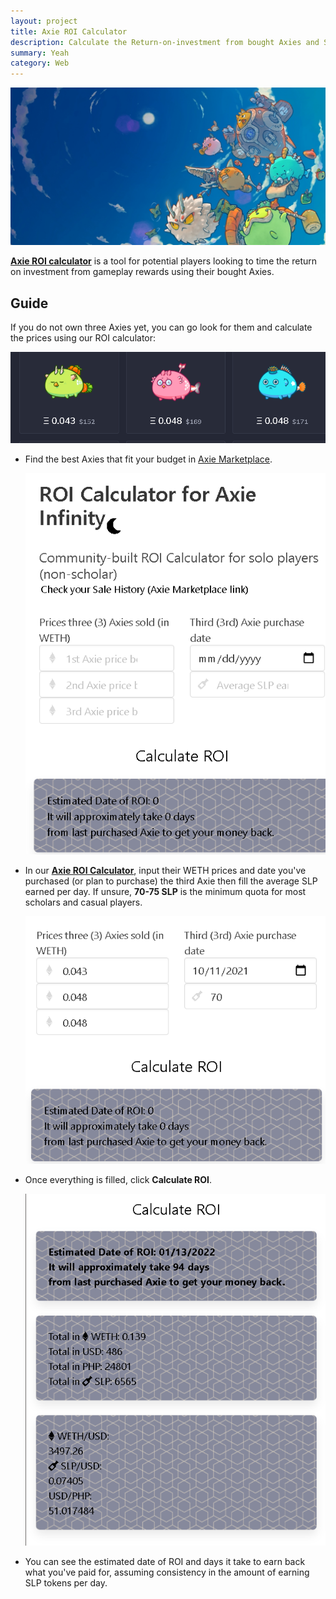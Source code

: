 ```yaml
---
layout: project
title: Axie ROI Calculator
description: Calculate the Return-on-investment from bought Axies and SLP earnings
summary: Yeah
category: Web
---
```


![](https://raw.githubusercontent.com/frvfrvr/frvfrvr.github.io/master/docs/_posts/assets/20211012_142643_axie-infinity-1200x600.jpg)

[**Axie ROI calculator**](https://frvfrvr.github.io/axie/axie) is a tool for potential players looking to time the return on investment from gameplay rewards using their bought Axies.

## Guide

If you do not own three Axies yet, you can go look for them and calculate the prices using our ROI calculator:

![](https://raw.githubusercontent.com/frvfrvr/frvfrvr.github.io/master/docs/_posts/assets/20211012_134341_axie_quote.png)

* Find the best Axies that fit your budget in [Axie Marketplace](https://marketplace.axieinfinity.com/axie). 

  ![](https://raw.githubusercontent.com/frvfrvr/frvfrvr.github.io/master/docs/_posts/assets/20211012_134852_roi_calc.png)
* In our [**Axie ROI Calculator**](https://frvfrvr.github.io/axie/axie), input their WETH prices and date you've purchased (or plan to purchase) the third Axie then fill the average SLP earned per day. If unsure, **70-75 SLP** is the minimum quota for most scholars and casual players.

  ![](https://raw.githubusercontent.com/frvfrvr/frvfrvr.github.io/master/docs/_posts/assets/20211012_135904_roi_calc2.png)
* Once everything is filled, click **Calculate ROI**.

  ![](https://raw.githubusercontent.com/frvfrvr/frvfrvr.github.io/master/docs/_posts/assets/20211012_140120_roi_calc3.png)
* You can see the estimated date of ROI and days it take to earn back what you've paid for, assuming consistency in the amount of earning SLP tokens per day.